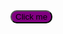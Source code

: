 <!DOCTYPE html>
<html>
  <head>
    <title>Colored Button Example</title>
    <style>
      .my-button {
        background-color: purple;
        border-radius: 10px;
      }
    </style>
  </head>
  <body>
    <button class="my-button">Click me</button>
  </body>
</html>
